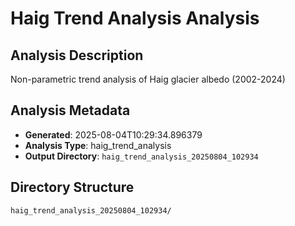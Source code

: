 # Haig Trend Analysis Analysis

## Analysis Description

Non-parametric trend analysis of Haig glacier albedo (2002-2024)

## Analysis Metadata

- **Generated**: 2025-08-04T10:29:34.896379
- **Analysis Type**: haig_trend_analysis
- **Output Directory**: `haig_trend_analysis_20250804_102934`

## Directory Structure

```
haig_trend_analysis_20250804_102934/
